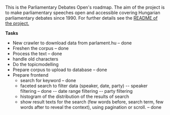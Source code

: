 This is the Parliamentary Debates Open's roadmap. The aim of the project is to make parliamentary speeches open and accessible covering Hungarian parliamentary debates since 1990. For further details see the [README of the project.](https://github.com/k-monitor/parldata/blob/master/README.md)

**Tasks**

- New crawler to download data from parlament.hu – done
- Freshen the corpus – done
- Process the text – done
- handle old characters
- Do the topicmodelling
- Prepare corpus to upload to database – done
- Prepare frontend
  - search for keyword – done
  - faceted search to filter data (speaker, date, party)
  -- speaker filtering – done
  -- date range filtering
  -- party filtering
  - histogram of the distribution of the results of search
  - show result texts for the search (few words before, search term, few words after to reveal the context), using pagination or scroll. – done
